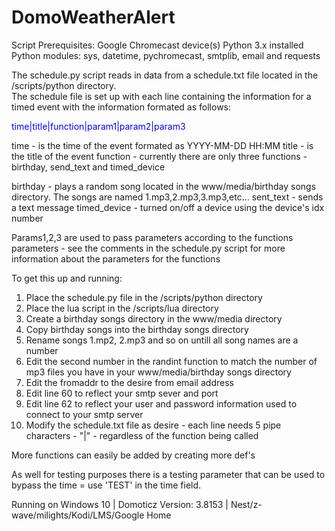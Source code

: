 # DomoWeatherAlert

Script Prerequisites:
Google Chromecast device(s)
Python 3.x installed
Python modules: sys, datetime, pychromecast, smtplib, email and requests  

The schedule.py script reads in data from a schedule.txt file located in the /scripts/python directory.  
The schedule file is set up with each line containing the information for a timed event with the information formated as follows:

<spen style="color:blue;">time|title|function|param1|param2|param3</span>


time - is the time of the event formated as YYYY-MM-DD HH:MM
title - is the title of the event
function - currently there are only three functions - birthday, send_text and timed_device

birthday - plays a random song located in the www/media/birthday songs directory. The songs are named 1.mp3,2.mp3,3.mp3,etc...
sent_text - sends a text message 
timed_device - turned on/off a device using the device's idx number

Params1,2,3 are used to pass parameters according to the functions parameters - see the comments in the schedule.py script for more information about the parameters for the functions
 
To get this up and running:

1) Place the schedule.py file in the /scripts/python directory 
2) Place the lua script in the /scripts/lua directory
3) Create a birthday songs directory in the www/media directory
4) Copy birthday songs into the birthday songs directory
5) Rename songs 1.mp2, 2.mp3 and so on untill all song names are a number
6) Edit the second number in the randint function to match the number of mp3 files you have in your www/media/birthday songs directory  
7) Edit the fromaddr to the desire from email address
8) Edit line 60 to reflect your smtp sever and port
9) Edit line 62 to reflect your user and password information used to connect to your smtp server
10) Modify the schedule.txt file as desire - each line needs 5 pipe characters - "|" - regardless of the function being called  

More functions can easily be added by creating more def's 

As well for testing purposes there is a testing parameter that can be used to bypass the time = use 'TEST' in the time field.   

Running on Windows 10 | Domoticz Version: 3.8153 | Nest/z-wave/milights/Kodi/LMS/Google Home
